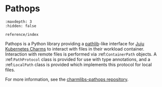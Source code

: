 # Pathops

```{toctree}
:maxdepth: 3
:hidden: false

reference/index
```

Pathops is a Python library providing a [pathlib](https://docs.python.org/3/library/pathlib.html)-like interface for [Juju](https://juju.is/) [Kubernetes Charms](https://documentation.ubuntu.com/juju/latest/reference/charm/#kubernetes) to interact with files in their workload container.
Interaction with remote files is performed via :ref:`ContainerPath` objects.
A :ref:`PathProtocol` class is provided for use with type annotations, and a :ref:`LocalPath` class is provided which implements this protocol for local files.

For more information, see the [charmlibs-pathops repository](https://github.com/canonical/charmlibs-pathops).
